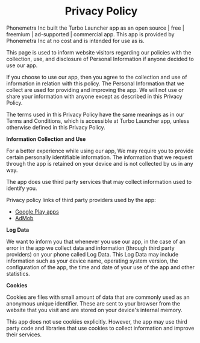 <h1 align="center">Privacy Policy</h1>
<p>Phonemetra Inc built the Turbo Launcher app as an open source | free | freemium | ad-supported | commercial app. 
  This app is provided by Phonemetra Inc at no cost and is intended for use as is.</p>
<p>This page is used to inform website visitors regarding our policies with the collection, use, and
    disclosure of Personal Information if anyone decided to use our app.</p>
<p>If you choose to use our app, then you agree to the collection and use of information in
    relation with this policy. The Personal Information that we collect are used for providing and
    improving the app. We will not use or share your information with anyone except as described
    in this Privacy Policy.</p>
<p>The terms used in this Privacy Policy have the same meanings as in our Terms and Conditions,
    which is accessible at Turbo Launcher app, unless otherwise defined in this Privacy Policy.</p>

<p><strong>Information Collection and Use</strong></p>
<p>For a better experience while using our app, We may require you to provide certain personally identifiable information. The information that we request through the app is retained on your device and is not collected by us in any way.</p> 
<p>The app does use third party services that may collect information used to identify you.</p>
<p>Privacy policy links of third party providers used by the app:</p>
<ul><li><a href="https://www.google.com/policies/privacy/" target="_blank">Google Play apps</a></li> <li><a href="https://support.google.com/admob/answer/6128543?hl=en" target="_blank">AdMob</a></li></ul>
<p><strong>Log Data</strong></p>
<p>We want to inform you that whenever you use our app, in the case of an error in the app we collect data and information (through third party providers) on your phone called Log Data. This Log Data may include information such as your device name, operating system version, the configuration of the app, the time and date of your use of the app and other statistics.</p> 

<p><strong>Cookies</strong></p>

<p>Cookies are files with small amount of data that are commonly used as an anonymous unique identifier. These are sent to your browser from the website that you visit and are stored on your device's internal memory.</p>
<p>This app does not use cookies explicitly. However, the app may use third party code and libraries that use cookies to collect information and improve their services.</p> 
